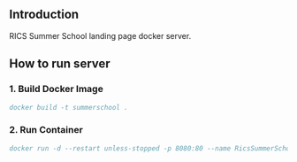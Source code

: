 ## Introduction 

RICS Summer School landing page docker server.

## How to run server

### 1. Build Docker Image

```bibtex
docker build -t summerschool .
```

### 2. Run Container

```bibtex
docker run -d --restart unless-stopped -p 8080:80 --name RicsSummerSchool summerschool
```